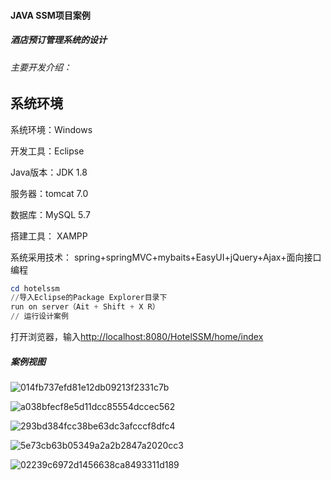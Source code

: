 ﻿#### JAVA SSM项目案例

##### 															酒店预订管理系统的设计

###### 主要开发介绍：

## 系统环境

系统环境：Windows

开发工具：Eclipse

Java版本：JDK 1.8

服务器：tomcat 7.0

数据库：MySQL 5.7

搭建工具： XAMPP

系统采用技术： spring+springMVC+mybaits+EasyUI+jQuery+Ajax+面向接口编程



```powershell
cd hotelssm
//导入Eclipse的Package Explorer目录下
run on server（Ait + Shift + X R）
// 运行设计案例
```

打开浏览器，输入<http://localhost:8080/HotelSSM/home/index> 

##### 案例视图

![014fb737efd81e12db09213f2331c7b](https://raw.githubusercontent.com/zxk0nly1/picBed/master/img/014fb737efd81e12db09213f2331c7b.png)

![a038bfecf8e5d11dcc85554dccec562](https://raw.githubusercontent.com/zxk0nly1/picBed/master/img/a038bfecf8e5d11dcc85554dccec562.png)

![293bd384fcc38be63dc3afcccf8dfc4](https://raw.githubusercontent.com/zxk0nly1/picBed/master/img/293bd384fcc38be63dc3afcccf8dfc4.png)

![5e73cb63b05349a2a2b2847a2020cc3](https://raw.githubusercontent.com/zxk0nly1/picBed/master/img/5e73cb63b05349a2a2b2847a2020cc3.png)

![02239c6972d1456638ca8493311d189](https://raw.githubusercontent.com/zxk0nly1/picBed/master/img/02239c6972d1456638ca8493311d189.png)